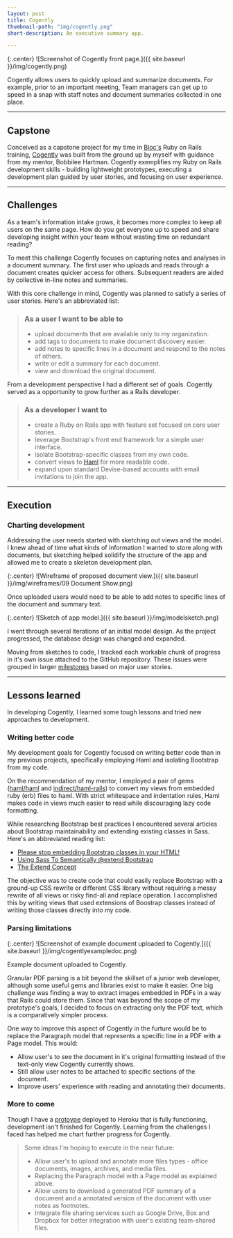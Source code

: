 ```yaml
---
layout: post
title: Cogently
thumbnail-path: "img/cogently.png"
short-description: An executive summary app.

---
```


{:.center}
![Screenshot of Cogently front page.]({{ site.baseurl }}/img/cogently.png)

Cogently allows users to quickly upload and summarize documents. For example, prior to an important meeting, Team managers can get up to speed in a snap with staff notes and document summaries collected in one place.

---

## Capstone

Conceived as a capstone project for my time in [Bloc's](http://bloc.io) Ruby on Rails training, [Cogently](http://cogently.herokuapp.com) was built from the ground up by myself with guidance from my mentor, Bobbilee Hartman. Cogently exemplifies my Ruby on Rails development skills - building lightweight prototypes, executing a development plan guided by user stories, and focusing on user experience.

---

## Challenges

As a team's information intake grows, it becomes more complex to keep all users on the same page. How do you get everyone up to speed and share developing insight within your team without wasting time on redundant reading?

To meet this challenge Cogently focuses on capturing notes and analyses in a document summary. The first user who uploads and reads through a document creates quicker access for others. Subsequent readers are aided by collective in-line notes and summaries.

With this core challenge in mind, Cogently was planned to satisfy a series of user stories.  Here's an abbreviated list:

> ### As a user I want to be able to
>
> * upload documents that are available only to my organization.
> * add tags to documents to make document discovery easier.
> * add notes to specific lines in a document and respond to the notes of others.
> * write or edit a summary for each document.
> * view and download the original document.

From a development perspective I had a different set of goals. Cogently served as a opportunity to grow further as a Rails developer.

> ### As a developer I want to
>
> * create a Ruby on Rails app with feature set focused on core user stories.
> * leverage Bootstrap's front end framework for a simple user interface.
> * isolate Bootstrap-specific classes from my own code.
> * convert views to [Haml](http://haml.info) for more readable code.
> * expand upon standard Devise-based accounts with email invitations to join the app.

---

## Execution

### Charting development

Addressing the user needs started with sketching out views and the model. I knew ahead of time what kinds of information I wanted to store along with documents, but sketching helped solidify the structure of the app and allowed me to create a skeleton development plan.

{:.center}
![Wireframe of proposed document view.]({{ site.baseurl }}/img/wireframes/09 Document Show.png)

<p class="image-caption">Once uploaded users would need to be able to add notes to specific lines of the document and summary text.</p>

{:.center}
![Sketch of app model.]({{ site.baseurl }}/img/modelsketch.png)

<p class="image-caption">I went through several iterations of an initial model design. As the project progressed, the database design was changed and expanded.</p>

Moving from sketches to code, I tracked each workable chunk of progress in it's own issue attached to the GitHub repository. These issues were grouped in larger [milestones](https://github.com/sanjayypatel/Cogently/milestones) based on major user stories.

___

## Lessons learned

In developing Cogently, I learned some tough lessons and tried new approaches to development.

### Writing better code

My development goals for Cogently focused on writing better code than in my previous projects, specifically employing Haml and isolating Bootstrap from my code. 

On the recommendation of my mentor, I employed a pair of gems ([haml/haml](https://github.com/haml/haml) and [indirect/haml-rails](https://github.com/indirect/haml-rails)) to convert my views from embedded ruby (erb) files to haml. With strict whitespace and indentation rules, Haml makes code in views much easier to read while discouraging lazy code formatting. 

While researching Bootstrap best practices I encountered several articles about Bootstrap maintainability and extending existing classes in Sass. Here's an abbreviated reading list:

* [Please stop embedding Bootstrap classes in your HTML!](http://ruby.bvision.com/blog/please-stop-embedding-bootstrap-classes-in-your-html?utm_source=designernews)
* [Using Sass To Semantically @extend Bootstrap](http://www.sitepoint.com/sass-semantically-extend-bootstrap/)
* [The Extend Concept](https://css-tricks.com/the-extend-concept/)

The objective was to create code that could easily replace Bootstrap with a ground-up CSS rewrite or different CSS library without requiring a messy rewrite of all views or risky find-all and replace operation. I accomplished this by writing views that used extensions of Boostrap classes instead of writing those classes directly into my code.

### Parsing limitations

{:.center}
![Screenshot of example document uploaded to Cogently.]({{ site.baseurl }}/img/cogentlyexampledoc.png)

<p class="image-caption">Example document uploaded to Cogently.</p>

Granular PDF parsing is a bit beyond the skillset of a junior web developer, although some useful gems and libraries exist to make it easier. One big challenge was finding a way to extract images embedded in PDFs in a way that Rails could store them. Since that was beyond the scope of my prototype's goals, I decided to focus on extracting only the PDF text, which is a comparatively simpler process.

One way to improve this aspect of Cogently in the furture would be to replace the Paragraph model that represents a specific line in a PDF with a Page model. This would:

* Allow user's to see the document in it's original formatting instead of the text-only view Cogently currently shows.
* Still allow user notes to be attached to specific sections of the document.
* Improve users' experience with reading and annotating their documents.

### More to come

Though I have a [protoype](http://cogently.herokuapp.com) deployed to Heroku that is fully functioning, development isn't finished for Cogently. Learning from the challenges I faced has helped me chart further progress for Cogently. 

> Some ideas I'm hoping to execute in the near future:
> 
> * Allow user's to upload and annotate more files types - office documents, images, archives, and media files.
> * Replacing the Paragraph model with a Page model as explained above.
> * Allow users to download a generated PDF summary of a document and a annotated version of the document with user notes as footnotes.
> * Integrate file sharing services such as Google Drive, Box and Dropbox for better integration with user's existing team-shared files.